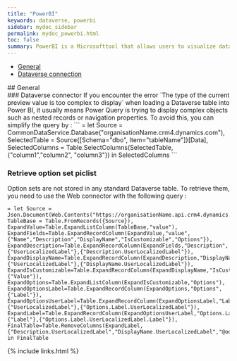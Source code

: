 ```yaml
---
title: "PowerBI"
keywords: dataverse, powerbi
sidebar: mydoc_sidebar
permalink: mydoc_powerbi.html
toc: false
summary: PowerBI is a Microsofttool that allows users to visualize data, create interactive reports, and share insights across an organization. It connects to various data sources, enabling real-time data analysis.
---
```


<ul id="profileTabs" class="nav nav-tabs">
    <li class="active"><a class="noCrossRef" href="#general" data-toggle="tab">General</a></li>
    <li><a class="noCrossRef" href="#dataverse-connection" data-toggle="tab">Dataverse connection</a></li>
</ul>
  <div class="tab-content">
<div role="tabpanel" class="tab-pane active" id="general" markdown="1">
## General 
</div>

<div role="tabpanel" class="tab-pane" id="dataverse-connection" markdown="1">
### Dataverse connector  
If you encounter the error `The type of the current preview value is too complex to display` when loading a Dataverse table into Power BI, it usually means Power Query is trying to display complex objects such as nested records or navigation properties. To avoid this, you can simplify the query by :
```
= let Source = CommonDataService.Database("organisationName.crm4.dynamics.com"),
SelectedTable = Source{[Schema="dbo", Item="tableName"]}[Data],
SelectedColumns = Table.SelectColumns(SelectedTable, {"column1","column2", "column3"})
in SelectedColumns
```

### Retrieve option set piclist
Option sets are not stored in any standard Dataverse table. To retrieve them, you need to use the Web connector with the following query :
```
= let Source = Json.Document(Web.Contents("https://organisationName.api.crm4.dynamics.com/api/data/v9.0/GlobalOptionSetDefinitions")),
TableBase = Table.FromRecords({Source}),
ExpandValue=Table.ExpandListColumn(TableBase,"value"),
ExpandFields=Table.ExpandRecordColumn(ExpandValue,"value",{"Name","Description","DisplayName","IsCustomizable","Options"}),
ExpandDescription=Table.ExpandRecordColumn(ExpandFields,"Description",{"UserLocalizedLabel"},{"Description.UserLocalizedLabel"}),
ExpandDisplayName=Table.ExpandRecordColumn(ExpandDescription,"DisplayName",{"UserLocalizedLabel"},{"DisplayName.UserLocalizedLabel"}),
ExpandIsCustomizable=Table.ExpandRecordColumn(ExpandDisplayName,"IsCustomizable",{"Value"}), ExpandOptions=Table.ExpandListColumn(ExpandIsCustomizable,"Options"),
ExpandOptionsLabel=Table.ExpandRecordColumn(ExpandOptions,"Options",{"Label"}),
ExpandOptionsUserLabel=Table.ExpandRecordColumn(ExpandOptionsLabel,"Label",{"UserLocalizedLabel"},{"Options.Label.UserLocalizedLabel"}),
ExpandLabel=Table.ExpandRecordColumn(ExpandOptionsUserLabel,"Options.Label.UserLocalizedLabel",{"Label"},{"Options.Label.UserLocalizedLabel.Label"}),
FinalTable=Table.RemoveColumns(ExpandLabel,{"Description.UserLocalizedLabel","DisplayName.UserLocalizedLabel","@odata.context","Value"})
in FinalTable
```
</div>
</div>

{% include links.html %}
